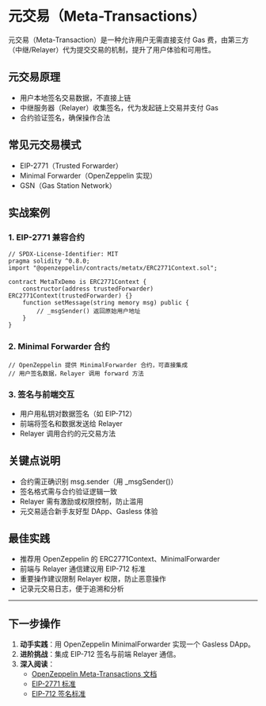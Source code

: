 # 元交易（Meta-Transactions）

元交易（Meta-Transaction）是一种允许用户无需直接支付 Gas 费，由第三方（中继/Relayer）代为提交交易的机制，提升了用户体验和可用性。

## 元交易原理

- 用户本地签名交易数据，不直接上链
- 中继服务器（Relayer）收集签名，代为发起链上交易并支付 Gas
- 合约验证签名，确保操作合法

## 常见元交易模式

- EIP-2771（Trusted Forwarder）
- Minimal Forwarder（OpenZeppelin 实现）
- GSN（Gas Station Network）

## 实战案例

### 1. EIP-2771 兼容合约

```solidity
// SPDX-License-Identifier: MIT
pragma solidity ^0.8.0;
import "@openzeppelin/contracts/metatx/ERC2771Context.sol";

contract MetaTxDemo is ERC2771Context {
    constructor(address trustedForwarder) ERC2771Context(trustedForwarder) {}
    function setMessage(string memory msg) public {
        // _msgSender() 返回原始用户地址
    }
}
```

### 2. Minimal Forwarder 合约

```solidity
// OpenZeppelin 提供 MinimalForwarder 合约，可直接集成
// 用户签名数据，Relayer 调用 forward 方法
```

### 3. 签名与前端交互

- 用户用私钥对数据签名（如 EIP-712）
- 前端将签名和数据发送给 Relayer
- Relayer 调用合约的元交易方法

## 关键点说明

- 合约需正确识别 msg.sender（用 _msgSender()）
- 签名格式需与合约验证逻辑一致
- Relayer 需有激励或权限控制，防止滥用
- 元交易适合新手友好型 DApp、Gasless 体验

## 最佳实践

- 推荐用 OpenZeppelin 的 ERC2771Context、MinimalForwarder
- 前端与 Relayer 通信建议用 EIP-712 标准
- 重要操作建议限制 Relayer 权限，防止恶意操作
- 记录元交易日志，便于追溯和分析

---

## 下一步操作

1. **动手实践**：用 OpenZeppelin MinimalForwarder 实现一个 Gasless DApp。
2. **进阶挑战**：集成 EIP-712 签名与前端 Relayer 通信。
3. **深入阅读**：
   - [OpenZeppelin Meta-Transactions 文档](https://docs.openzeppelin.com/contracts/4.x/api/metatx)
   - [EIP-2771 标准](https://eips.ethereum.org/EIPS/eip-2771)
   - [EIP-712 签名标准](https://eips.ethereum.org/EIPS/eip-712) 